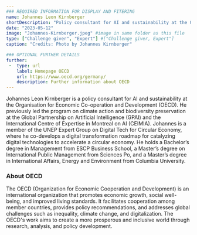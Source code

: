 ```yaml
---
### REQUIRED INFORMATION FOR DISPLAY AND FITERING
name: Johannes Leon Kirnberger
shortDescription: "Policy consultant for AI and sustainability at the Organisation for Economic Co-operation and Development"
date: "2023-05-12"
image: "Johannes-Kirnberger.jpeg" #image in same folder as this file
type: ["Challenge giver", "Expert"] #["Challenge giver, Expert"]
caption: "Credits: Photo by Johannes Kirnberger"

### OPTIONAL FURTHER DETAILS
further:
 -  type: url
    label: Homepage OECD
    url: https://www.oecd.org/germany/
    description: Further information about OECD
---
```


Johannes Leon Kirnberger is a policy consultant for AI and sustainability at the Organisation for Economic Co-operation and Development (OECD). He previously led the program on climate action and biodiversity preservation at the Global Partnership on Artificial Intelligence (GPAI) and the International Centre of Expertise in Montreal on AI (CEIMIA). Johannes is a member of the UNEP Expert Group on Digital Tech for Circular Economy, where he co-develops a digital transformation roadmap for catalyzing digital technologies to accelerate a circular economy. He holds a Bachelor’s degree in Management from ESCP Business School, a Master’s degree on International Public Management from Sciences Po, and a Master’s degree in International Affairs, Energy and Environment from Columbia University.

### About OECD

The OECD (Organization for Economic Cooperation and Development) is an international organization that promotes economic growth, social well-being, and improved living standards. It facilitates cooperation among member countries, provides policy recommendations, and addresses global challenges such as inequality, climate change, and digitalization. The OECD's work aims to create a more prosperous and inclusive world through research, analysis, and policy development.